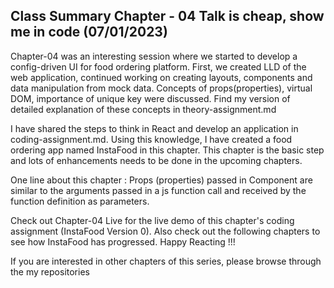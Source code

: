 ## Class Summary Chapter - 04 Talk is cheap, show me in code (07/01/2023)
Chapter-04 was an interesting session where we started to develop a config-driven UI for food ordering platform. First, we created LLD of the web application, continued working on creating layouts, components and data manipulation from mock data. Concepts of props(properties), virtual DOM, importance of unique key were discussed. Find my version of detailed explanation of these concepts in theory-assignment.md

I have shared the steps to think in React and develop an application in coding-assignment.md. Using this knowledge, I have created a food ordering app named InstaFood in this chapter. This chapter is the basic step and lots of enhancements needs to be done in the upcoming chapters.

One line about this chapter : Props (properties) passed in Component are similar to the arguments passed in a js function call and received by the function definition as parameters.

Check out Chapter-04 Live for the live demo of this chapter's coding assignment (InstaFood Version 0). Also check out the following chapters to see how InstaFood has progressed. Happy Reacting !!!

If you are interested in other chapters of this series, please browse through the my repositories